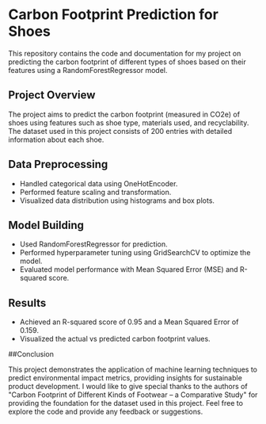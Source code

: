 # Carbon Footprint Prediction for Shoes

This repository contains the code and documentation for my project on predicting the carbon footprint of different types of shoes based on their features using a RandomForestRegressor model.

## Project Overview

The project aims to predict the carbon footprint (measured in CO2e) of shoes using features such as shoe type, materials used, and recyclability. The dataset used in this project consists of 200 entries with detailed information about each shoe.

## Data Preprocessing

- Handled categorical data using OneHotEncoder.
- Performed feature scaling and transformation.
- Visualized data distribution using histograms and box plots.

## Model Building

- Used RandomForestRegressor for prediction.
- Performed hyperparameter tuning using GridSearchCV to optimize the model.
- Evaluated model performance with Mean Squared Error (MSE) and R-squared score.

## Results

- Achieved an R-squared score of 0.95 and a Mean Squared Error of 0.159.
- Visualized the actual vs predicted carbon footprint values.

##Conclusion

This project demonstrates the application of machine learning techniques to predict environmental impact metrics, providing insights for sustainable product development.
I would like to give special thanks to the authors of "Carbon Footprint of Different Kinds of Footwear – a Comparative Study" for providing the foundation for the dataset used in this project.
Feel free to explore the code and provide any feedback or suggestions.
